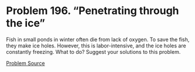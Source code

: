 # Problem 196. “Penetrating through the ice”

Fish in small ponds in winter often die from lack of oxygen. To save the fish, they make ice holes. However, this is labor-intensive, and the ice holes are constantly freezing. What to do? Suggest your solutions to this problem.

[Problem Source](https://www.trizland.ru/tasks/1678/)